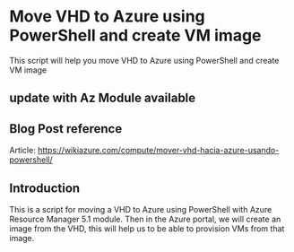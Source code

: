 # Move VHD to Azure using PowerShell and create VM image
This script will help you move VHD to Azure using PowerShell and create VM image

## update with Az Module available

## Blog Post reference
 Article: https://wikiazure.com/compute/mover-vhd-hacia-azure-usando-powershell/

## Introduction
This is a script for moving a VHD to Azure using PowerShell with Azure Resource Manager 5.1 module. Then in the Azure portal, we will create an image from the VHD, this will help us to be able to provision VMs from that image.

